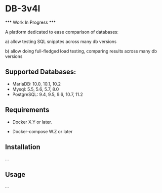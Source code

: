DB-3v4l
=======

*** Work In Progress ***

A platform dedicated to ease comparison of databases:

a) allow testing SQL snipptes across many db versions

b) allow doing full-fledged load testing, comparing results across many db versions


## Supported Databases:

* MariaDB: 10.0, 10.1, 10.2
* Mysql: 5.5, 5.6, 5.7, 8.0
* PostgreSQL: 9.4, 9.5, 9.6, 10.7, 11.2


## Requirements

* Docker X.Y or later.

* Docker-compose W.Z or later


## Installation

...

## Usage

...
